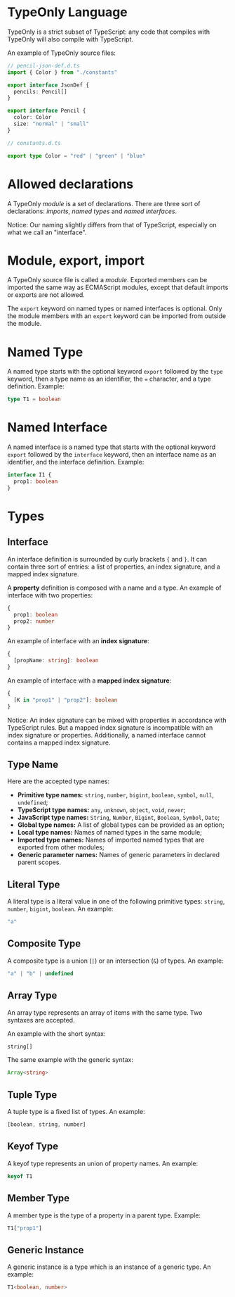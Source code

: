 # TypeOnly Language

TypeOnly is a strict subset of TypeScript: any code that compiles with TypeOnly will also compile with TypeScript.

An example of TypeOnly source files:

```ts
// pencil-json-def.d.ts
import { Color } from "./constants"

export interface JsonDef {
  pencils: Pencil[]
}

export interface Pencil {
  color: Color
  size: "normal" | "small"
}
```

```ts
// constants.d.ts

export type Color = "red" | "green" | "blue"
```

# Allowed declarations

A TypeOnly _module_ is a set of declarations. There are three sort of declarations: _imports_, _named types_ and _named interfaces_.

Notice: Our naming slightly differs from that of TypeScript, especially on what we call an "interface".

# Module, export, import

A TypeOnly source file is called a _module_. Exported members can be imported the same way as ECMAScript modules, except that default imports or exports are not allowed.

The `export` keyword on named types or named interfaces is optional. Only the module members with an `export` keyword can be imported from outside the module.

# Named Type

A named type starts with the optional keyword `export` followed by the `type` keyword, then a type name as an identifier, the `=` character, and a type definition. Example:

```ts
type T1 = boolean
```

# Named Interface

A named interface is a named type that starts with the optional keyword `export` followed by the `interface` keyword, then an interface name as an identifier, and the interface definition. Example:

```ts
interface I1 {
  prop1: boolean
}
```

# Types

## Interface

An interface definition is surrounded by curly brackets `{` and `}`. It can contain three sort of entries: a list of properties, an index signature, and a mapped index signature.

A **property** definition is composed with a name and a type. An example of interface with two properties:

```ts
{
  prop1: boolean
  prop2: number
}
```

An example of interface with an **index signature**:

```ts
{
  [propName: string]: boolean
}
```

An example of interface with a **mapped index signature**:

```ts
{
  [K in "prop1" | "prop2"]: boolean
}
```

Notice: An index signature can be mixed with properties in accordance with TypeScript rules. But a mapped index signature is incompatible with an index signature or properties. Additionally, a named interface cannot contains a mapped index signature.

## Type Name

Here are the accepted type names:

* **Primitive type names:** `string`, `number`, `bigint`, `boolean`, `symbol`, `null`, `undefined`;
* **TypeScript type names:** `any`, `unknown`, `object`, `void`, `never`;
* **JavaScript type names:** `String`, `Number`, `Bigint`, `Boolean`, `Symbol`, `Date`;
* **Global type names:** A list of global types can be provided as an option;
* **Local type names:** Names of named types in the same module;
* **Imported type names:** Names of imported named types that are exported from other modules;
* **Generic parameter names:** Names of generic parameters in declared parent scopes.

## Literal Type

A literal type is a literal value in one of the following primitive types: `string`, `number`, `bigint`, `boolean`. An example:

```ts
"a"
```

## Composite Type

A composite type is a union (`|`) or an intersection (`&`) of types. An example:

```ts
"a" | "b" | undefined
```

## Array Type

An array type represents an array of items with the same type. Two syntaxes are accepted.

An example with the short syntax:

```ts
string[]
```

The same example with the generic syntax:

```ts
Array<string>
```

## Tuple Type

A tuple type is a fixed list of types. An example:

```ts
[boolean, string, number]
```

## Keyof Type

A keyof type represents an union of property names. An example:

```ts
keyof T1
```

## Member Type

A member type is the type of a property in a parent type. Example:

```ts
T1["prop1"]
```

## Generic Instance

A generic instance is a type which is an instance of a generic type. An example:

```ts
T1<boolean, number>
```



